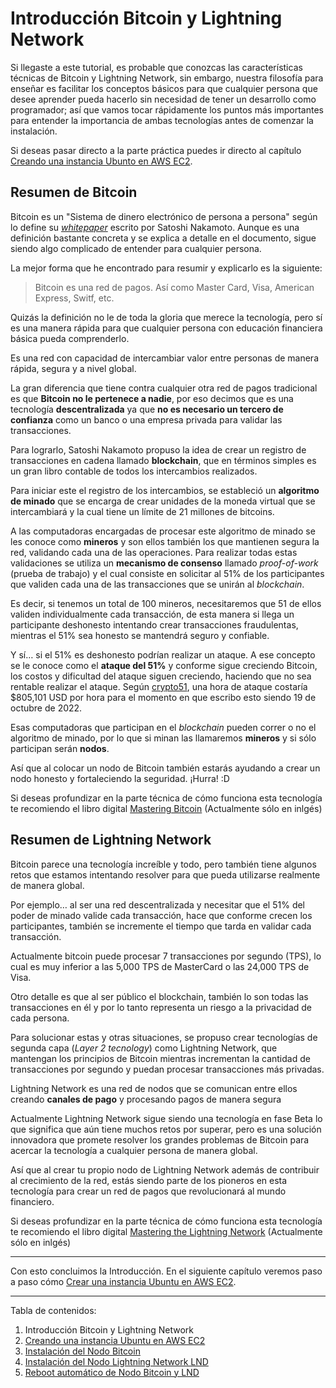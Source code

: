 Introducción Bitcoin y Lightning Network
===

Si llegaste a este tutorial, es probable que conozcas las características técnicas de Bitcoin y Lightning Network, sin embargo, nuestra filosofía para enseñar es facilitar los conceptos básicos para que cualquier persona que desee aprender pueda hacerlo sin necesidad de tener un desarrollo como programador; así que vamos tocar rápidamente los puntos más importantes para entender la importancia de ambas tecnologías antes de comenzar la instalación.

Si deseas pasar directo a la parte práctica puedes ir directo al capítulo [Creando una instancia Ubunto en AWS EC2](/2-creando-una-instancia-ubunto-en-aws-ec2.md).

## Resumen de Bitcoin

Bitcoin es un "Sistema de dinero electrónico de persona a persona" según lo define su *[whitepaper](https://bitcoin.org/bitcoin.pdf)* escrito por Satoshi Nakamoto. Aunque es una definición bastante concreta y se explica a detalle en el documento, sigue siendo algo complicado de entender para cualquier persona.

La mejor forma que he encontrado para resumir y explicarlo es la siguiente:

> Bitcoin es una red de pagos. Así como Master Card, Visa, American Express, Switf, etc.

Quizás la definición no le de toda la gloria que merece la tecnología, pero sí es una manera rápida para que cualquier persona con educación financiera básica pueda comprenderlo.

Es una red con capacidad de intercambiar valor entre personas de manera rápida, segura y a nivel global.

La gran diferencia que tiene contra cualquier otra red de pagos tradicional es que **Bitcoin no le pertenece a nadie**, por eso decimos que es una tecnología **descentralizada** ya que **no es necesario un tercero de confianza** como un banco o una empresa privada para validar las transacciones.

Para lograrlo, Satoshi Nakamoto propuso la idea de crear un registro de transacciones en cadena llamado **blockchain**, que en términos simples es un gran libro contable de todos los intercambios realizados. 

Para iniciar este el registro de los intercambios, se estableció un **algoritmo de minado** que se encarga de crear unidades de la moneda virtual que se intercambiará y la cual tiene un límite de 21 millones de bitcoins.

A las computadoras encargadas de procesar este algoritmo de minado se les conoce como **mineros** y son ellos también los que mantienen segura la red, validando cada una de las operaciones. Para realizar todas estas validaciones se utiliza un **mecanismo de consenso** llamado *proof-of-work* (prueba de trabajo) y el cual consiste en solicitar al 51% de los participantes que validen cada una de las transacciones que se unirán al *blockchain*.

Es decir, si tenemos un total de 100 mineros, necesitaremos que 51 de ellos validen individualmente cada transacción, de esta manera si llega un participante deshonesto intentando crear transacciones fraudulentas, mientras el 51% sea honesto se mantendrá seguro y confiable.

Y sí… si el 51% es deshonesto podrían realizar un ataque. A ese concepto se le conoce como el **ataque del 51%** y conforme sigue creciendo Bitcoin, los costos y dificultad del ataque siguen creciendo, haciendo que no sea rentable realizar el ataque. Según [crypto51](https://www.crypto51.app/), una hora de ataque costaría $805,101 USD por hora para el momento en que escribo esto siendo 19 de octubre de 2022.

Esas computadoras que participan en el *blockchain* pueden correr o no el algoritmo de minado, por lo que si minan las llamaremos **mineros** y si sólo participan serán **nodos**.

Así que al colocar un nodo de Bitcoin también estarás ayudando a crear un nodo honesto y fortaleciendo la seguridad. ¡Hurra! :D

Si deseas profundizar en la parte técnica de cómo funciona esta tecnología te recomiendo el libro digital [Mastering Bitcoin](https://github.com/bitcoinbook/bitcoinbook) (Actualmente sólo en inlgés)

## Resumen de Lightning Network

Bitcoin parece una tecnología increíble y todo, pero también tiene algunos retos que estamos intentando resolver para que pueda utilizarse realmente de manera global. 

Por ejemplo… al ser una red descentralizada y necesitar que el 51% del poder de minado valide cada transacción, hace que conforme crecen los participantes, también se incremente el tiempo que tarda en validar cada transacción.

Actualmente bitcoin puede procesar 7 transacciones por segundo (TPS), lo cual es muy inferior a las 5,000 TPS de MasterCard o las 24,000 TPS de Visa.

Otro detalle es que al ser público el blockchain, también lo son todas las transacciones en él y por lo tanto representa un riesgo a la privacidad de cada persona.

Para solucionar estas y otras situaciones, se propuso crear tecnologías de segunda capa (*Layer 2 tecnology*) como Lightning Network, que mantengan los principios de Bitcoin mientras incrementan la cantidad de transacciones por segundo y puedan procesar transacciones más privadas.

Lightning Network es una red de nodos que se comunican entre ellos creando **canales de pago** y procesando pagos de manera segura

Actualmente Lightning Network sigue siendo una tecnología en fase Beta lo que significa que aún tiene muchos retos por superar, pero es una solución innovadora que promete resolver los grandes problemas de Bitcoin para acercar la tecnología a cualquier persona de manera global.

Así que al crear tu propio nodo de Lightning Network además de contribuir al crecimiento de la red, estás siendo parte de los pioneros en esta tecnología para crear un red de pagos que revolucionará al mundo financiero.

Si deseas profundizar en la parte técnica de cómo funciona esta tecnología te recomiendo el libro digital [Mastering the Lightning Network](https://github.com/lnbook/lnbook) (Actualmente sólo en inlgés)

---

Con esto concluimos la Introducción. En el siguiente capítulo veremos paso a paso cómo [Crear una instancia Ubuntu en AWS EC2](/2-creando-una-instancia-ubuntu-en-aws-ec2.md).

---

Tabla de contenidos:

1. Introducción Bitcoin y Lightning Network
2. [Creando una instancia Ubuntu en AWS EC2](/2-creando-una-instancia-ubuntu-en-aws-ec2.md)
3. [Instalación del Nodo Bitcoin](/3-instalacion-del-nodo-bitcoin.md)
4. [Instalación del Nodo Lightning Network LND](/4-instalacion-del-nodo-lightning-network.md)
5. [Reboot automático de Nodo Bitcoin y LND](/5-reboot-de-nodos.md)